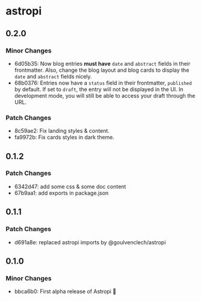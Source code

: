 # astropi

## 0.2.0

### Minor Changes

- 6d05b35: Now blog entries **must have** `date` and `abstract` fields in their frontmatter. Also, change the blog layout and blog cards to display the `date` and `abstract` fields nicely.
- 68b0376: Entries now have a `status` field in their frontmatter, `published` by default. If set to `draft`, the entry will not be displayed in the UI. In development mode, you will still be able to access your draft through the URL.

### Patch Changes

- 8c59ae2: Fix landing styles & content.
- fa9972b: Fix cards styles in dark theme.

## 0.1.2

### Patch Changes

- 6342d47: add some css & some doc content
- 67b9aa1: add exports in package.json

## 0.1.1

### Patch Changes

- d691a8e: replaced astropi imports by @goulvenclech/astropi

## 0.1.0

### Minor Changes

- bbca6b0: First alpha release of Astropi 🚀

